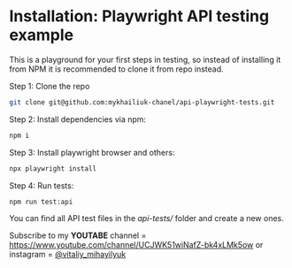# Installation: Playwright API testing example 

This is a playground for your first steps in testing, so instead of installing it from NPM it is recommended to clone it from repo instead.

Step 1: Clone the repo

```bash
git clone git@github.com:mykhailiuk-chanel/api-playwright-tests.git

```

Step 2: Install dependencies via npm:

```bash
npm i
```

Step 3: Install playwright browser and others:

```bash
npx playwright install
```

Step 4: Run tests:

```bash
npm run test:api
```

You can find all API test files in the _api-tests/_ folder and create a new ones.

Subscribe to my **YOUTABE** channel = https://www.youtube.com/channel/UCJWK51wiNafZ-bk4xLMk5ow
or instagram =  [@vitaliy_mihayilyuk](https://instagram.com/vitaliy_mihayilyuk)